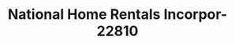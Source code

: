 ---
f_zip-code: 4401
f_state-code: ME
title: National Home Rentals Incorpor-22810
f_phone: 207-990-5906
f_city-only: Bangor
f_address: 334 Harlow Street Ste B Bangor
f_location-unique-id: '22810'
slug: national-home-rentals-incorpor-22810
updated-on: '2024-05-30T13:46:58.046Z'
created-on: '2024-05-30T13:36:59.803Z'
published-on: '2024-05-30T13:54:32.469Z'
f_city-state: cms/city/bangor-me.md
f_company: cms/company/national-home-rentals-incorpor.md
f_state: cms/state/maine.md
layout: '[payday-loan].html'
tags: payday-loan
---